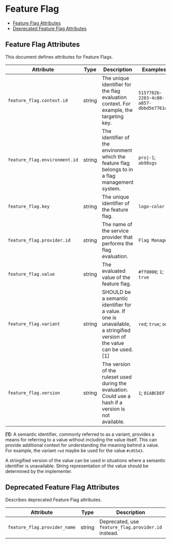 <!--- Hugo front matter used to generate the website version of this page:
--->

<!-- NOTE: THIS FILE IS AUTOGENERATED. DO NOT EDIT BY HAND. -->
<!-- see templates/registry/markdown/attribute_namespace.md.j2 -->

# Feature Flag

- [Feature Flag Attributes](#feature-flag-attributes)
- [Deprecated Feature Flag Attributes](#deprecated-feature-flag-attributes)

## Feature Flag Attributes

This document defines attributes for Feature Flags.

| Attribute                     | Type   | Description                                                                                                             | Examples                               | Stability                                                        |
| ----------------------------- | ------ | ----------------------------------------------------------------------------------------------------------------------- | -------------------------------------- | ---------------------------------------------------------------- |
| `feature_flag.context.id`     | string | The unique identifier for the flag evaluation context. For example, the targeting key.                                  | `5157782b-2203-4c80-a857-dbbd5e7761db` | ![Experimental](https://img.shields.io/badge/-experimental-blue) |
| `feature_flag.environment.id` | string | The identifier of the environment which the feature flag belongs to in a flag management system.                        | `proj-1`; `ab98sgs`                    | ![Experimental](https://img.shields.io/badge/-experimental-blue) |
| `feature_flag.key`            | string | The unique identifier of the feature flag.                                                                              | `logo-color`                           | ![Experimental](https://img.shields.io/badge/-experimental-blue) |
| `feature_flag.provider.id`    | string | The name of the service provider that performs the flag evaluation.                                                     | `Flag Manager`                         | ![Experimental](https://img.shields.io/badge/-experimental-blue) |
| `feature_flag.value`          | string | The evaluated value of the feature flag.                                                                                | `#ff0000`; `1`; `true`                 | ![Experimental](https://img.shields.io/badge/-experimental-blue) |
| `feature_flag.variant`        | string | SHOULD be a semantic identifier for a value. If one is unavailable, a stringified version of the value can be used. [1] | `red`; `true`; `on`                    | ![Experimental](https://img.shields.io/badge/-experimental-blue) |
| `feature_flag.version`        | string | The version of the ruleset used during the evaluation. Could use a hash if a version is not available.                  | `1`; `01ABCDEF`                        | ![Experimental](https://img.shields.io/badge/-experimental-blue) |

**[1]:** A semantic identifier, commonly referred to as a variant, provides a means
for referring to a value without including the value itself. This can
provide additional context for understanding the meaning behind a value.
For example, the variant `red` maybe be used for the value `#c05543`.

A stringified version of the value can be used in situations where a
semantic identifier is unavailable. String representation of the value
should be determined by the implementer.

## Deprecated Feature Flag Attributes

Describes deprecated Feature Flag attributes.

| Attribute                    | Type   | Description                                         | Examples       | Stability                                                                                              |
| ---------------------------- | ------ | --------------------------------------------------- | -------------- | ------------------------------------------------------------------------------------------------------ |
| `feature_flag.provider_name` | string | Deprecated, use `feature_flag.provider.id` instead. | `Flag Manager` | ![Deprecated](https://img.shields.io/badge/-deprecated-red)<br>Replaced by `feature_flag.provider.id`. |
